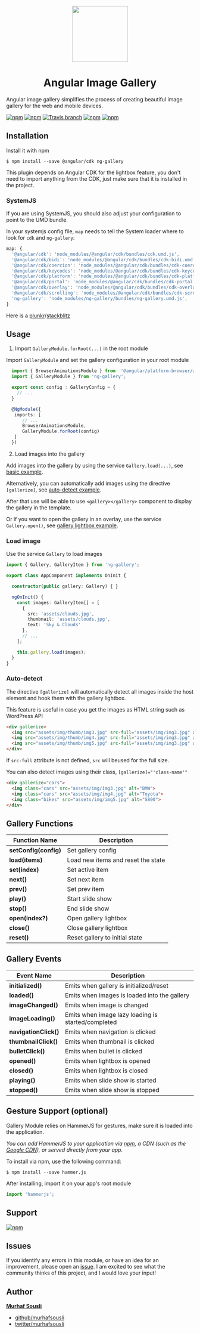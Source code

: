 <p align="center">
  <img height="150px" width="150px" src="https://rawgit.com/MurhafSousli/ng-gallery/master/src/assets/logo.svg" style="max-width:100%;">
</p>
<h1 align="center">Angular Image Gallery</h1>

Angular image gallery simplifies the process of creating beautiful image gallery for the web and mobile devices.


[![npm](https://img.shields.io/badge/demo-online-ed1c46.svg)](https://murhafsousli.github.io/ng-gallery/)
[![npm](https://img.shields.io/npm/v/ng-gallery.svg?maxAge=2592000?style=plastic)](https://www.npmjs.com/package/ng-gallery)
[![Travis branch](https://travis-ci.org/MurhafSousli/ng-gallery.svg?branch=master)](https://travis-ci.org/MurhafSousli/ng-gallery)
[![npm](https://img.shields.io/npm/dt/ng-gallery.svg?maxAge=2592000?style=plastic)](https://www.npmjs.com/package/ng-gallery)
[![npm](https://img.shields.io/npm/l/express.svg?maxAge=2592000)](/LICENSE)

## Installation

Install it with npm

`$ npm install --save @angular/cdk ng-gallery`

This plugin depends on Angular CDK for the lightbox feature, you don't need to import anything from the CDK, just make sure that it is installed in the project.

### SystemJS

If you are using SystemJS, you should also adjust your configuration to point to the UMD bundle.

In your systemjs config file, `map` needs to tell the System loader where to look for `cdk` and `ng-gallery`:

```js
map: {
  '@angular/cdk': 'node_modules/@angular/cdk/bundles/cdk.umd.js',
  '@angular/cdk/bidi': 'node_modules/@angular/cdk/bundles/cdk-bidi.umd.js',
  '@angular/cdk/coercion': 'node_modules/@angular/cdk/bundles/cdk-coercion.umd.js',
  '@angular/cdk/keycodes': 'node_modules/@angular/cdk/bundles/cdk-keycodes.umd.js',
  '@angular/cdk/platform': 'node_modules/@angular/cdk/bundles/cdk-platform.umd.js',
  '@angular/cdk/portal': 'node_modules/@angular/cdk/bundles/cdk-portal.umd.js',
  '@angular/cdk/overlay': 'node_modules/@angular/cdk/bundles/cdk-overlay.umd.js',
  '@angular/cdk/scrolling': 'node_modules/@angular/cdk/bundles/cdk-scrolling.umd.js',
  'ng-gallery': 'node_modules/ng-gallery/bundles/ng-gallery.umd.js',
}
```

Here is a [plunkr](https://plnkr.co/edit/D2bR0SQ5eI63e5BLbIrz?p=preview)/[stackblitz](https://stackblitz.com/edit/ng-gallery)

## Usage

1. Import `GalleryModule.forRoot(...)` in the root module

Import `GalleryModule` and set the gallery configuration in your root module

```ts
  import { BrowserAnimationsModule } from  '@angular/platform-browser/animations';
  import { GalleryModule } from 'ng-gallery';

  export const config : GalleryConfig = {
    // ...
  }

  @NgModule({
   imports: [
      // ...
      BrowserAnimationsModule,
      GalleryModule.forRoot(config)
   ]
  })
```

2. Load images into the gallery

 Add images into the gallery by using the service `Gallery.load(...)`, see [basic example](https://murhafsousli.github.io/ng-gallery/#/basic).

 Alternatively, you can automatically add images using the directive `[gallerize]`, see [auto-detect example](https://murhafsousli.github.io/ng-gallery/#/auto-detect).


 After that use will be able to use `<gallery></gallery>` component to display the gallery in the template.

 Or if you want to open the gallery in an overlay, use the service `Gallery.open()`, see [gallery lightbox example](https://murhafsousli.github.io/ng-gallery/#/lightbox).

### Load image

 Use the service `Gallery` to load images

```ts
import { Gallery, GalleryItem } from 'ng-gallery';

export class AppComponent implements OnInit {

  constructor(public gallery: Gallery) { }

  ngOnInit() {
    const images: GalleryItem[] = [
      {
        src: 'assets/clouds.jpg',
        thumbnail: 'assets/clouds.jpg',
        text: 'Sky & Clouds'
      },
      // ...
    ];

    this.gallery.load(images);
  }
}
```

### Auto-detect

The directive `[gallerize]` will automatically detect all images inside the host element and hook them with the gallery lightbox.

This feature is useful in case you get the images as HTML string such as WordPress API

```html
<div gallerize>
  <img src="assets/img/thumb/img3.jpg" src-full="assets/img/img3.jpg" alt="Spring">
  <img src="assets/img/thumb/img4.jpg" src-full="assets/img/img3.jpg" alt="Fire">
  <img src="assets/img/thumb/img5.jpg" src-full="assets/img/img3.jpg" alt="Peacock">
</div>
```

If `src-full` attribute is not defined, `src` will beused for the full size.

You can also detect images using their class, `[gallerize]="'class-name'"`

```html
<div gallerize="cars">
  <img class="cars" src="assets/img/img3.jpg" alt="BMW">
  <img class="cars" src="assets/img/img4.jpg" alt="Toyota">
  <img class="bikes" src="assets/img/img5.jpg" alt="S800">
</div>
```

## Gallery Functions

| Function Name               | Description                                         |
| --------------------------- | --------------------------------------------------- |
| **setConfig(config)**       | Set gallery config                                  |
| **load(items)**             | Load new items and reset the state                  |
| **set(index)**              | Set active item                                     |
| **next()**                  | Set next item                                       |
| **prev()**                  | Set prev item                                       |
| **play()**                  | Start slide show                                    |
| **stop()**                  | End slide show                                      |
| **open(index?)**            | Open gallery lightbox                               |
| **close()**                 | Close gallery lightbox                              |
| **reset()**                 | Reset gallery to initial state                      |

## Gallery Events

| Event Name                  | Description                                         |
| --------------------------- | --------------------------------------------------- |
| **initialized()**           | Emits when gallery is initialized/reset             |
| **loaded()**                | Emits when images is loaded into the gallery        |
| **imageChanged()**          | Emits when image is changed                         |
| **imageLoading()**          | Emits when image lazy loading is started/completed  |
| **navigationClick()**       | Emits when navigation is clicked                    |
| **thumbnailClick()**        | Emits when thumbnail is clicked                     |
| **bulletClick()**           | Emits when bullet is clicked                        |
| **opened()**                | Emits when lightbox is opened                       |
| **closed()**                | Emits when lightbox is closed                       |
| **playing()**               | Emits when slide show is started                    |
| **stopped()**               | Emits when slide show is stopped                    |


## Gesture Support (optional)

Gallery Module relies on HammerJS for gestures, make sure it is loaded into the application.

*You can add HammerJS to your application via [npm](https://www.npmjs.com/package/hammerjs), a CDN (such as the [Google CDN](https://developers.google.com/speed/libraries/#hammerjs)), or served directly from your app.*

To install via npm, use the following command:

`$ npm install --save hammer.js`

After installing, import it on your app's root module

```ts
import 'hammerjs';
```

## Support

[![npm](https://c5.patreon.com/external/logo/become_a_patron_button.png)](https://www.patreon.com/bePatron?u=5594898)

## Issues

If you identify any errors in this module, or have an idea for an improvement, please open an [issue](https://github.com/MurhafSousli/ng-gallery/issues). I am excited to see what the community thinks of this project, and I would love your input!

## Author

 **[Murhaf Sousli](http://murhafsousli.com)**

- [github/murhafsousli](https://github.com/MurhafSousli)
- [twitter/murhafsousli](https://twitter.com/MurhafSousli)
